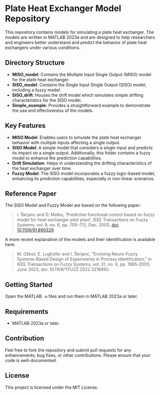 # Plate Heat Exchanger Model Repository

This repository contains models for simulating a plate heat exchanger. The models are written in MATLAB 2023a and are designed to help researchers and engineers better understand and predict the behavior of plate heat exchangers under various conditions.

## Directory Structure

- **MISO_model**: Contains the Multiple Input Single Output (MISO) model for the plate heat exchanger.
- **SISO_model**: Contains the Single Input Single Output (SISO) model, including a fuzzy model.
- **SISO_drift**: Houses the drift model which simulates simple drifting characteristics for the SISO model.
- **Simple_example**: Provides a straightforward example to demonstrate the use and effectiveness of the models.

## Key Features

- **MISO Model**: Enables users to simulate the plate heat exchanger behavior with multiple inputs affecting a single output.
- **SISO Model**: A simple model that considers a single input and predicts its impact on a single output. Additionally, this folder contains a fuzzy model to enhance the prediction capabilities.
- **Drift Simulation**: Helps in understanding the drifting characteristics of the heat exchanger over time.
- **Fuzzy Model**: The SISO model incorporates a fuzzy logic-based model, enhancing its prediction capabilities, especially in non-linear scenarios.

## Reference Paper

The SISO Model and Fuzzy Model are based on the following paper:

> I. Škrjanc and D. Matko, ‘Predictive functional control based on fuzzy model for heat-exchanger pilot plant’, IEEE Transactions on Fuzzy Systems, vol. 8, no. 6, pp. 705–712, Dec. 2000, [doi: 10.1109/91.890329](https://doi.org/10.1109/91.890329).

A more recent explanation of the models and their identification is available here:

> M. Ožbot, E. Lughofer and I. Škrjanc, "Evolving Neuro-Fuzzy Systems-Based Design of Experiments in Process Identification," in IEEE Transactions on Fuzzy Systems, vol. 31, no. 6, pp. 1995-2005, June 2023, doi: 10.1109/TFUZZ.2022.3216992.

## Getting Started

Open the MATLAB `.m` files and run them in MATLAB 2023a or later.

## Requirements

- MATLAB 2023a or later.

## Contribution

Feel free to fork the repository and submit pull requests for any enhancements, bug fixes, or other contributions. Please ensure that your code is well-documented.

## License

This project is licensed under the MIT License. 
